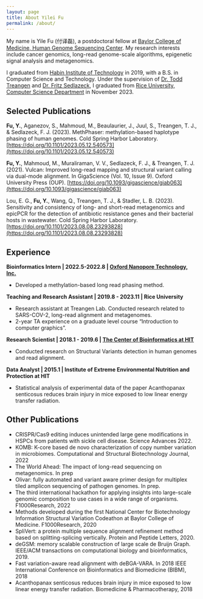```yaml
---
layout: page
title: About Yilei Fu
permalink: /about/
---
```

My name is Yile Fu (付译磊), a postdoctoral fellow at [Baylor College of Medicine, Human Genome Sequencing Center](https://www.hgsc.bcm.edu/). My research interests include cancer genomics, long-read genome-scale algorithms, epigenetic signal analysis and metagenomics.  

I graduated from [Habin Institute of Technology](http://en.hit.edu.cn/) in 2019, with a B.S. in Computer Science and Technology. Under the supervision of [Dr. Todd Treangen](https://www.treangenlab.com/) and [Dr. Fritz Sedlazeck](https://fritzsedlazeck.github.io/), I graduated from [Rice University, Computer Science Department](https://csweb.rice.edu/) in November 2023. 

## Selected Publications
**Fu, Y.**, Aganezov, S., Mahmoud, M., Beaulaurier, J., Juul, S., Treangen, T. J., & Sedlazeck, F. J. (2023). MethPhaser: methylation-based haplotype phasing of human genomes. Cold Spring Harbor Laboratory. [https://doi.org/10.1101/2023.05.12.540573](https://doi.org/10.1101/2023.05.12.540573)

**Fu, Y.**, Mahmoud, M., Muraliraman, V. V., Sedlazeck, F. J., & Treangen, T. J. (2021). Vulcan: Improved long-read mapping and structural variant calling via dual-mode alignment. In GigaScience (Vol. 10, Issue 9). Oxford University Press (OUP). [https://doi.org/10.1093/gigascience/giab063](https://doi.org/10.1093/gigascience/giab063)

Lou, E. G., **Fu, Y.**, Wang, Q., Treangen, T. J., & Stadler, L. B. (2023). Sensitivity and consistency of long- and short-read metagenomics and epicPCR for the detection of antibiotic resistance genes and their bacterial hosts in wastewater. Cold Spring Harbor Laboratory. [https://doi.org/10.1101/2023.08.08.23293828](https://doi.org/10.1101/2023.08.08.23293828)

## Experience
**Bioinformatics Intern | 2022.5-2022.8 | [Oxford Nanopore Technology, Inc.](https://nanoporetech.com/)**  
- Developed a methylation-based long read phasing method.  

**Teaching and Research Assistant | 2019.8 - 2023.11 | Rice University**  
- Research assistant at Treangen Lab. Conducted research related to SARS-COV-2, long-read alignment and metagenomes.   
- 2-year TA experience on a graduate level course “Introduction to computer graphics”.

**Research Scientist | 2018.1 - 2019.6 | [The Center of Bioinformatics at HIT](https://github.com/hitbc)**  
- Conducted research on Structural Variants detection in human genomes and read alignment.

**Data Analyst | 2015.1 | Institute of Extreme Environmental Nutrition and Protection at HIT**
- Statistical analysis of experimental data of the paper Acanthopanax senticosus reduces brain injury in mice exposed to low linear energy transfer radiation.


## Other Publications
- CRISPR/Cas9 editing induces unintended large gene modifications in HSPCs from patients with sickle cell disease. Science Advances 2022.
- KOMB: K-core based de novo characterization of copy number variation in microbiomes.  Computational and Structural Biotechnology Journal, 2022
- The World Ahead: The impact of long-read sequencing on metagenomics. In prep
- Olivar: fully automated and variant aware primer design for multiplex tiled amplicon sequencing of pathogen genomes. In prep. 
- The third international hackathon for applying insights into large-scale genomic composition to use cases in a wide range of organisms. F1000Research, 2022
- Methods developed during the first National Center for Biotechnology Information Structural Variation Codeathon at Baylor College of Medicine. F1000Research, 2020
- SpliVert: a protein multiple sequence alignment refinement method based on splitting-splicing vertically. Protein and Peptide Letters, 2020.
- deGSM: memory scalable construction of large scale de Bruijn Graph. IEEE/ACM transactions on computational biology and bioinformatics, 2019.
- Fast variation-aware read alignment with deBGA-VARA. In 2018 IEEE International Conference on Bioinformatics and Biomedicine (BIBM), 2018
- Acanthopanax senticosus reduces brain injury in mice exposed to low linear energy transfer radiation. Biomedicine & Pharmacotherapy, 2018
